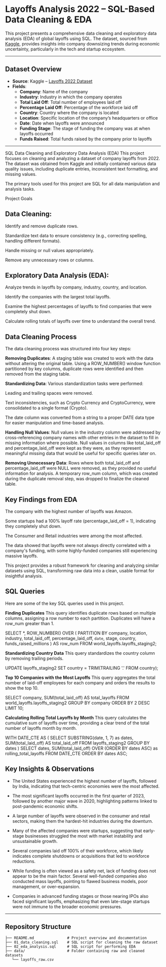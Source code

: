 # Layoffs Analysis 2022 – SQL-Based Data Cleaning & EDA

This project presents a comprehensive data cleaning and exploratory data analysis (EDA) of global layoffs using SQL. The dataset, sourced from [Kaggle](https://www.kaggle.com/datasets/swaptr/layoffs-2022), provides insights into company downsizing trends during economic uncertainty, particularly in the tech and startup ecosystem.

---

## Dataset Overview

- **Source**: Kaggle – [Layoffs 2022 Dataset](https://www.kaggle.com/datasets/swaptr/layoffs-2022)
- **Fields**: 
  - **Company**: Name of the company
  - **Industry**: Industry in which the company operates
  - **Total Laid Off**: Total number of employees laid off
  - **Percentage Laid Off**: Percentage of the workforce laid off
  - **Country**: Country where the company is located
  - **Location**: Specific location of the company’s headquarters or office
  - **Date**: Date when layoffs were announced
  - **Funding Stage**: The stage of funding the company was at when layoffs occurred
  - **Funds Raised**: Total funds raised by the company prior to layoffs

---

SQL Data Cleaning and Exploratory Data Analysis (EDA)
This project focuses on cleaning and analyzing a dataset of company layoffs from 2022. The dataset was obtained from Kaggle and initially contained various data quality issues, including duplicate entries, inconsistent text formatting, and missing values.

The primary tools used for this project are SQL for all data manipulation and analysis tasks.

Project Goals

## Data Cleaning:

Identify and remove duplicate rows.

Standardize text data to ensure consistency (e.g., correcting spelling, handling different formats).

Handle missing or null values appropriately.

Remove any unnecessary rows or columns.

## Exploratory Data Analysis (EDA):

Analyze trends in layoffs by company, industry, country, and location.

Identify the companies with the largest total layoffs.

Examine the highest percentages of layoffs to find companies that were completely shut down.

Calculate rolling totals of layoffs over time to understand the overall trend.

## Data Cleaning Process
The data cleaning process was structured into four key steps:

**Removing Duplicates**: A staging table was created to work with the data without altering the original table. Using a ROW_NUMBER() window function partitioned by key columns, duplicate rows were identified and then removed from the staging table.

**Standardizing Data**: Various standardization tasks were performed:

Leading and trailing spaces were removed.

Text inconsistencies, such as Crypto Currency and CryptoCurrency, were consolidated to a single format (Crypto).

The date column was converted from a string to a proper DATE data type for easier manipulation and time-based analysis.

**Handling Null Values**: Null values in the industry column were addressed by cross-referencing company names with other entries in the dataset to fill in missing information where possible. Null values in columns like total_laid_off and percentage_laid_off were kept as they were, as they represent meaningful missing data that would be useful for specific queries later on.

**Removing Unnecessary Data**: Rows where both total_laid_off and percentage_laid_off were NULL were removed, as they provided no useful information for analysis. A temporary row_num column, which was created during the duplicate removal step, was dropped to finalize the cleaned table.

## Key Findings from EDA
The company with the highest number of layoffs was Amazon.

Some startups had a 100% layoff rate (percentage_laid_off = 1), indicating they completely shut down.

The Consumer and Retail industries were among the most affected.

The data showed that layoffs were not always directly correlated with a company's funding, with some highly-funded companies still experiencing massive layoffs.

This project provides a robust framework for cleaning and analyzing similar datasets using SQL, transforming raw data into a clean, usable format for insightful analysis.

## SQL Queries
Here are some of the key SQL queries used in this project.

**Finding Duplicates**
This query identifies duplicate rows based on multiple columns, assigning a row number to each partition. Duplicates will have a row_num greater than 1.

SELECT *,
		ROW_NUMBER() OVER (
			PARTITION BY company, location, industry, total_laid_off, percentage_laid_off, `date`, stage, country, funds_raised_millions
			) AS row_num
FROM world_layoffs.layoffs_staging2;

**Standardizing Country Data**
This query standardizes the country column by removing trailing periods.

UPDATE layoffs_staging2
SET country = TRIM(TRAILING '.' FROM country);

**Top 10 Companies with the Most Layoffs**
This query aggregates the total number of laid-off employees for each company and orders the results to show the top 10.

SELECT company, SUM(total_laid_off) AS total_layoffs
FROM world_layoffs.layoffs_staging2
GROUP BY company
ORDER BY 2 DESC
LIMIT 10;

**Calculating Rolling Total Layoffs by Month**
This query calculates the cumulative sum of layoffs over time, providing a clear trend of the total number of layoffs month by month.

WITH DATE_CTE AS (
    SELECT SUBSTRING(date, 1, 7) as dates, SUM(total_laid_off) AS total_laid_off
    FROM layoffs_staging2
    GROUP BY dates
)
SELECT dates, SUM(total_laid_off) OVER (ORDER BY dates ASC) as rolling_total_layoffs
FROM DATE_CTE
ORDER BY dates ASC;


## Key Insights & Observations

- The United States experienced the highest number of layoffs, followed by India, indicating that tech-centric economies were the most affected.

- The most significant layoffs occurred in the first quarter of 2023, followed by another major wave in 2020, highlighting patterns linked to post-pandemic economic shifts.

- A large number of layoffs were observed in the consumer and retail sectors, making them the hardest-hit industries during the downturn.

- Many of the affected companies were startups, suggesting that early-stage businesses struggled the most with market instability and unsustainable growth.

- Several companies laid off 100% of their workforce, which likely indicates complete shutdowns or acquisitions that led to workforce reductions.

- While funding is often viewed as a safety net, lack of funding does not appear to be the main factor. Several well-funded companies also conducted mass layoffs, pointing to flawed business models, poor management, or over-expansion.

- Companies in advanced funding stages or those nearing IPOs also faced significant layoffs, emphasizing that even late-stage startups were not immune to the broader economic pressures.

---

## Repository Structure

```
├── README.md               # Project overview and documentation  
├── 01_data_cleaning.sql    # SQL script for cleaning the raw dataset  
├── 02_eda_analysis.sql     # SQL script for performing EDA  
├── data/                   # Folder containing raw and cleaned datasets  
   └── layoffs_raw.csv  
             

